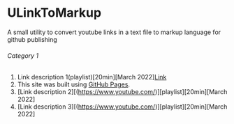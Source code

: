 # ULinkToMarkup
A small utility to convert youtube links in a text file to markup language for github publishing

###### Category 1
1. Link description 1(playlist)[20min][March 2022][Link](https://www.youtube.com/)
2. This site was built using [GitHub Pages](https://pages.github.com/).
3. [Link description 2][(https://www.youtube.com/)][playlist][20min][March 2022] 
4. [Link description 3][(https://www.youtube.com/)][playlist][20min][March 2022] 
